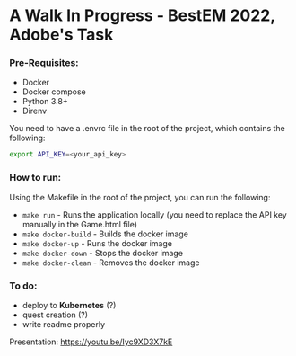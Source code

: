  # A Walk In Progress - BestEM 2022, Adobe's Task

### Pre-Requisites:

* Docker
* Docker compose
* Python 3.8+
* Direnv

You need to have a .envrc file in the root of the project, which contains the
following:

```bash
export API_KEY=<your_api_key>
```

### How to run:

Using the Makefile in the root of the project, you can run the following:

* `make run` - Runs the application locally (you need to replace the API key 
manually in the Game.html file)
* `make docker-build` - Builds the docker image
* `make docker-up` - Runs the docker image
* `make docker-down` - Stops the docker image
* `make docker-clean` - Removes the docker image

### To do:

* deploy to __Kubernetes__ (?)
* quest creation (?)
* write readme properly

Presentation: https://youtu.be/Iyc9XD3X7kE

